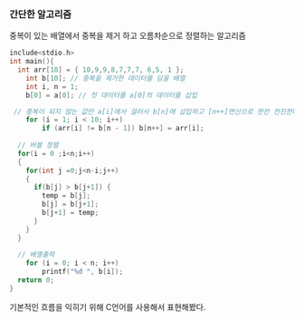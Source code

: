 ### 간단한 알고리즘

중복이 있는 배열에서 중복을 제거 하고 오름차순으로 정렬하는 알고리즘

```C
include<stdio.h>
int main(){
  int arr[10] = { 10,9,9,8,7,7,7, 6,5, 1 };
	int b[10]; // 중복을 제거한 데이터를 담을 배열
	int i, n = 1;
	b[0] = a[0]; // 첫 데이터를 a[0]의 데이터를 삽입

 // 중복이 되지 않는 값만 a[i]에서 걸러서 b[n]에 삽입하고 [n++]연산으로 한칸 전진한다.
	for (i = 1; i < 10; i++)
		if (arr[i] != b[n - 1]) b[n++] = arr[i];
    
  // 버블 정렬
  for(i = 0 ;i<n;i++)
  {
    for(int j =0;j<n-i;j++)
    {
      if(b[j] > b[j+1]) {
        temp = b[j];
        b[j] = b[j+1];
        b[j+1] = temp;
      }
    }
  }
  
  // 배열출력
	for (i = 0; i < n; i++)
		printf("%d ", b[i]);
  return 0;
}

```

기본적인 흐름을 익히기 위해 C언어를 사용해서 표현해봤다.

